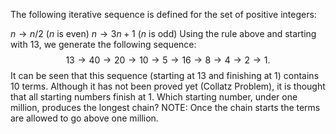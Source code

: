 The following iterative sequence is defined for the set of positive integers:

$n \to n/2$ ($n$ is even)
$n \to 3n + 1$ ($n$ is odd)
Using the rule above and starting with $13$, we generate the following sequence:
$$13 \to 40 \to 20 \to 10 \to 5 \to 16 \to 8 \to 4 \to 2 \to 1.$$
It can be seen that this sequence (starting at $13$ and finishing at $1$) contains $10$ terms. Although it has not been proved yet (Collatz Problem), it is thought that all starting numbers finish at $1$.
Which starting number, under one million, produces the longest chain?
NOTE: Once the chain starts the terms are allowed to go above one million.